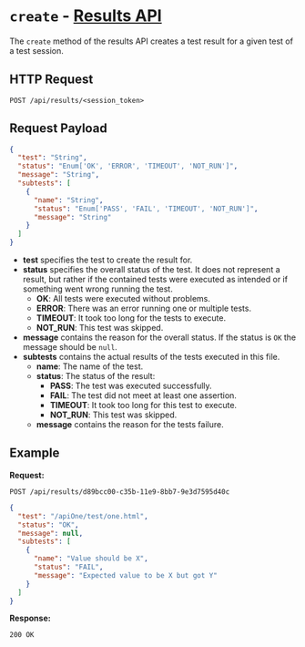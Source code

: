 # `create` - [Results API](../README.md#results-api)

The `create` method of the results API creates a test result for a given test of a test session.

## HTTP Request

`POST /api/results/<session_token>`

## Request Payload

```json
{
  "test": "String",
  "status": "Enum['OK', 'ERROR', 'TIMEOUT', 'NOT_RUN']",
  "message": "String",
  "subtests": [
    {
      "name": "String",
      "status": "Enum['PASS', 'FAIL', 'TIMEOUT', 'NOT_RUN']",
      "message": "String"
    }
  ]
}
```

- **test** specifies the test to create the result for.
- **status** specifies the overall status of the test. It does not represent a result, but rather if the contained tests were executed as intended or if something went wrong running the test.
  - **OK**: All tests were executed without problems.
  - **ERROR**: There was an error running one or multiple tests.
  - **TIMEOUT**: It took too long for the tests to execute.
  - **NOT_RUN**: This test was skipped.
- **message** contains the reason for the overall status. If the status is `OK` the message should be `null`.
- **subtests** contains the actual results of the tests executed in this file.
  - **name**: The name of the test.
  - **status**: The status of the result:
    - **PASS**: The test was executed successfully.
    - **FAIL**: The test did not meet at least one assertion.
    - **TIMEOUT**: It took too long for this test to execute.
    - **NOT_RUN**: This test was skipped.
  - **message** contains the reason for the tests failure.

## Example

**Request:**

`POST /api/results/d89bcc00-c35b-11e9-8bb7-9e3d7595d40c`

```json
{
  "test": "/apiOne/test/one.html",
  "status": "OK",
  "message": null,
  "subtests": [
    {
      "name": "Value should be X",
      "status": "FAIL",
      "message": "Expected value to be X but got Y"
    }
  ]
}
```

**Response:**

`200 OK`